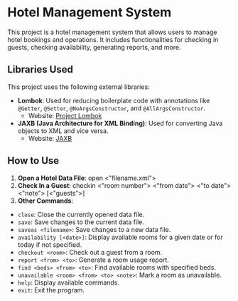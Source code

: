 # Hotel Management System

This project is a hotel management system that allows users to manage hotel bookings and operations. It includes
functionalities for checking in guests, checking availability, generating reports, and more.

## Libraries Used

This project uses the following external libraries:

- **Lombok**: Used for reducing boilerplate code with annotations like `@Getter`, `@Setter`, `@NoArgsConstructor`,
  and `@AllArgsConstructor`.
    - Website: [Project Lombok](https://projectlombok.org/)
- **JAXB (Java Architecture for XML Binding)**: Used for converting Java objects to XML and vice versa.
    - Website: [JAXB](https://javaee.github.io/jaxb-v2/)

## How to Use

1. **Open a Hotel Data File**: open <"filename.xml">
2. **Check In a Guest**: checkin <"room number"> <"from date"> <"to date"> <"note"> [<"guests">]
3. **Other Commands**:

- `close`: Close the currently opened data file.
- `save`: Save changes to the current data file.
- `saveas <filename>`: Save changes to a new data file.
- `availability [<date>]`: Display available rooms for a given date or for today if not specified.
- `checkout <room>`: Check out a guest from a room.
- `report <from> <to>`: Generate a room usage report.
- `find <beds> <from> <to>`: Find available rooms with specified beds.
- `unavailable <room> <from> <to> <note>`: Mark a room as unavailable.
- `help`: Display available commands.
- `exit`: Exit the program.

